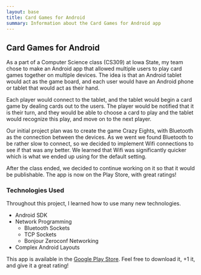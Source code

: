 ```yaml
---
layout: base
title: Card Games for Android
summary: Information about the Card Games for Android app
---
```


## Card Games for Android

As a part of a Computer Science class (CS309) at Iowa State, my team chose to make an Android app that allowed multiple users to play card games together on multiple devices. The idea is that an Android tablet would act as the game board, and each user would have an Android phone or tablet that would act as their hand.

Each player would connect to the tablet, and the tablet would begin a card game by dealing cards out to the users. The player would be notified that it is their turn, and they would be able to choose a card to play and the tablet would recognize this play, and move on to the next player.

Our initial project plan was to create the game Crazy Eights, with Bluetooth as the connection between the devices. As we went we found Bluetooth to be rather slow to connect, so we decided to implement Wifi connections to see if that was any better. We learned that Wifi was significantly quicker which is what we ended up using for the default setting.

After the class ended, we decided to continue working on it so that it would be publishable. The app is now on the Play Store, with great ratings!

### Technologies Used

Throughout this project, I learned how to use many new technologies.

* Android SDK
* Network Programming
    * Bluetooth Sockets
    * TCP Sockets
    * Bonjour Zeroconf Networking
* Complex Android Layouts

This app is available in the [Google Play Store](https://play.google.com/store/apps/details?id=com.worthwhilegames.cardgames). Feel free to download it, +1 it, and give it a great rating!
